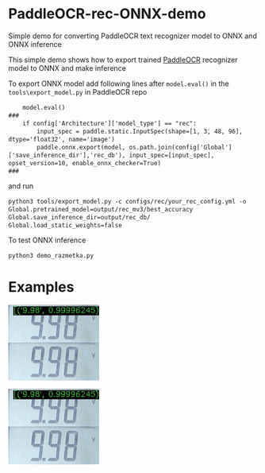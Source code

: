 # PaddleOCR-rec-ONNX-demo
Simple demo for converting PaddleOCR text recognizer model to ONNX and ONNX inference

This simple demo shows how to export trained [PaddleOCR](https://github.com/PaddlePaddle/PaddleOCR) recognizer model to ONNX and make inference

To export ONNX model add following lines after `model.eval()` in the `tools\export_model.py` in PaddleOCR repo

```
    model.eval()
###
    if config['Architecture']['model_type'] == "rec":
        input_spec = paddle.static.InputSpec(shape=[1, 3, 48, 96], dtype='float32', name='image')
        paddle.onnx.export(model, os.path.join(config['Global']['save_inference_dir'],'rec_db'), input_spec=[input_spec], opset_version=10, enable_onnx_checker=True)
###
```

and run 

```
python3 tools/export_model.py -c configs/rec/your_rec_config.yml -o Global.pretrained_model=output/rec_mv3/best_accuracy  Global.save_inference_dir=output/rec_db/ Global.load_static_weights=false 
```

To test ONNX inference
```
python3 demo_razmetka.py
```

# Examples


![1](output/rec_test_crop_01_out.jpg)

![2](output/rec_test_crop_01_out.jpg)